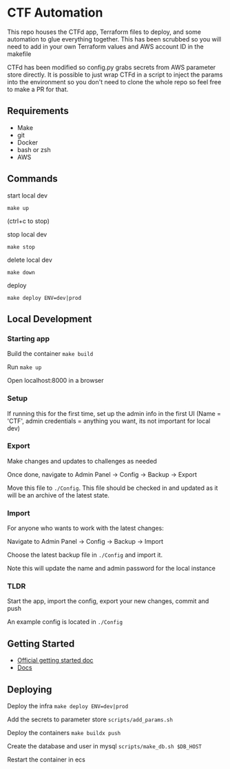# CTF Automation

This repo houses the CTFd app, Terraform files to deploy, and some automation to glue everything together. This has been scrubbed so you will need to add in your own Terraform values and AWS account ID in the makefile

CTFd has been modified so config.py grabs secrets from AWS parameter store directly. It is possible to just wrap CTFd in a script to inject the params into the environment so you don't need to clone the whole repo so feel free to make a PR for that.

## Requirements

* Make
* git
* Docker
* bash or zsh
* AWS

## Commands

start local dev

`make up`

(ctrl+c to stop)

stop local dev

`make stop`

delete local dev

`make down`

deploy

`make deploy ENV=dev|prod`

## Local Development

### Starting app
Build the container
`make build`

Run `make up`

Open localhost:8000 in a browser

### Setup

If running this for the first time, set up the admin info in the first UI (Name = 'CTF', admin credentials = anything you want, its not important for local dev)

### Export
Make changes and updates to challenges as needed

Once done, navigate to Admin Panel -> Config -> Backup -> Export

Move this file to `./Config`. This file should be checked in and updated as it will be an archive of the latest state.

### Import
For anyone who wants to work with the latest changes:

Navigate to Admin Panel -> Config -> Backup -> Import

Choose the latest backup file in `./Config` and import it.

Note this will update the name and admin password for the local instance

### TLDR

Start the app, import the config, export your new changes, commit and push

An example config is located in `./Config`

## Getting Started

* [Official getting started doc](https://docs.ctfd.io/tutorials/getting-started/)
* [Docs](https://docs.ctfd.io/)

## Deploying

Deploy the infra
`make deploy ENV=dev|prod`

Add the secrets to parameter store
`scripts/add_params.sh`

Deploy the containers
`make buildx push`

Create the database and user in mysql
`scripts/make_db.sh $DB_HOST`

Restart the container in ecs